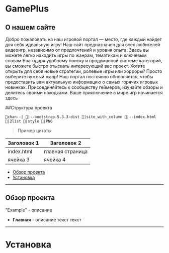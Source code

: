 # GamePlus

## О нашем сайте

Добро пожаловать на наш игровой портал — место, где каждый найдет для себя идеальную игру! Наш сайт предназначен для всех любителей видеоигр, независимо от предпочтений и уровня опыта. Здесь вы можете легко находить игры по жанрам, тематикам и ключевым словам.Благодаря удобному поиску и продуманной системе категорий, вы сможете быстро отыскать интересующий вас проект. Хотите открыть для себя новые стратегии, ролевые игры или хорроры? Просто выберите нужный жанр! Наш портал постоянно обновляется, чтобы предоставить вам актуальную информацию о самых горячих игровых новинках. Присоединяйтесь к сообществу геймеров, изучайте обзоры и делитесь своими находками. Ваше приключение в мире игр начинается здесь

##Структура проекта

`📁chan--|
        📁|--bootstrap-5.3.3-dist
          📁|site_with_column
            👾|--index.html
            📁|2list
            📁|style
            📁|PNG`


> Пример цитаты

| Заголовок 1 | Заголовок 2 |
|-------------| ------------|
| index.html| главная страница |
| ячейка 3    | ячейка 4    |

- [Обзор проекта](#обзор-проекта)
- [Установка](#установка)

---

## Обзор проекта

"Example" - описание

- **Главная** - описание
текст 
текст

---

# Установка
